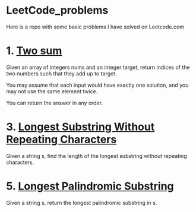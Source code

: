 # LeetCode_problems
Here is a repo with some basic problems I have solved on Leetcode.com

# 1. [Two sum](https://leetcode.com/problems/two-sum/description/)

Given an array of integers nums and an integer target, return indices of the two numbers such that they add up to target.

You may assume that each input would have exactly one solution, and you may not use the same element twice.

You can return the answer in any order.

# 3. [Longest Substring Without Repeating Characters](https://leetcode.com/problems/longest-substring-without-repeating-characters/description/)

Given a string s, find the length of the longest substring without repeating characters.

# 5. [Longest Palindromic Substring](https://leetcode.com/problems/longest-palindromic-substring/description/)

Given a string s, return the longest palindromic substring in s.




